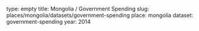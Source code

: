 type: empty
title: Mongolia / Government Spending
slug: places/mongolia/datasets/government-spending
place: mongolia
dataset: government-spending
year: 2014
